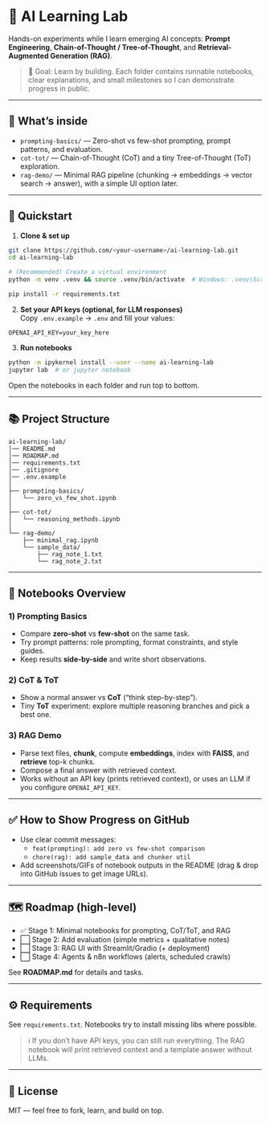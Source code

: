 # 🧠 AI Learning Lab
Hands-on experiments while I learn emerging AI concepts: **Prompt Engineering**, **Chain-of-Thought / Tree-of-Thought**, and **Retrieval-Augmented Generation (RAG)**.

> 🎯 Goal: Learn by building. Each folder contains runnable notebooks, clear explanations, and small milestones so I can demonstrate progress in public.

---

## 🔎 What’s inside
- `prompting-basics/` — Zero-shot vs few-shot prompting, prompt patterns, and evaluation.
- `cot-tot/` — Chain-of-Thought (CoT) and a tiny Tree-of-Thought (ToT) exploration.
- `rag-demo/` — Minimal RAG pipeline (chunking → embeddings → vector search → answer), with a simple UI option later.

---

## 🚀 Quickstart
1) **Clone & set up**
```bash
git clone https://github.com/<your-username>/ai-learning-lab.git
cd ai-learning-lab

# (Recommended) Create a virtual environment
python -m venv .venv && source .venv/bin/activate  # Windows: .venv\Scripts\activate

pip install -r requirements.txt
```

2) **Set your API keys (optional, for LLM responses)**  
Copy `.env.example` → `.env` and fill your values:
```
OPENAI_API_KEY=your_key_here
```

3) **Run notebooks**
```bash
python -m ipykernel install --user --name ai-learning-lab
jupyter lab  # or jupyter notebook
```

Open the notebooks in each folder and run top to bottom.

---

## 📚 Project Structure
```
ai-learning-lab/
│── README.md
│── ROADMAP.md
│── requirements.txt
│── .gitignore
│── .env.example
│
├── prompting-basics/
│   └── zero_vs_few_shot.ipynb
│
├── cot-tot/
│   └── reasoning_methods.ipynb
│
└── rag-demo/
    ├── minimal_rag.ipynb
    └── sample_data/
        ├── rag_note_1.txt
        └── rag_note_2.txt
```

---

## 🧩 Notebooks Overview
### 1) Prompting Basics
- Compare **zero-shot** vs **few-shot** on the same task.
- Try prompt patterns: role prompting, format constraints, and style guides.
- Keep results **side-by-side** and write short observations.

### 2) CoT & ToT
- Show a normal answer vs **CoT** (“think step-by-step”).
- Tiny **ToT** experiment: explore multiple reasoning branches and pick a best one.

### 3) RAG Demo
- Parse text files, **chunk**, compute **embeddings**, index with **FAISS**, and **retrieve** top-k chunks.
- Compose a final answer with retrieved context.
- Works without an API key (prints retrieved context), or uses an LLM if you configure `OPENAI_API_KEY`.

---

## ✅ How to Show Progress on GitHub
- Use clear commit messages:
  - `feat(prompting): add zero vs few-shot comparison`
  - `chore(rag): add sample_data and chunker util`
- Add screenshots/GIFs of notebook outputs in the README (drag & drop into GitHub issues to get image URLs).

---

## 🗺️ Roadmap (high-level)
- ✅ Stage 1: Minimal notebooks for prompting, CoT/ToT, and RAG
- ⬜ Stage 2: Add evaluation (simple metrics + qualitative notes)
- ⬜ Stage 3: RAG UI with Streamlit/Gradio (+ deployment)
- ⬜ Stage 4: Agents & n8n workflows (alerts, scheduled crawls)

See **ROADMAP.md** for details and tasks.

---

## ⚙️ Requirements
See `requirements.txt`. Notebooks try to install missing libs where possible.

> ℹ️ If you don’t have API keys, you can still run everything. The RAG notebook will print retrieved context and a template answer without LLMs.

---

## 📝 License
MIT — feel free to fork, learn, and build on top.